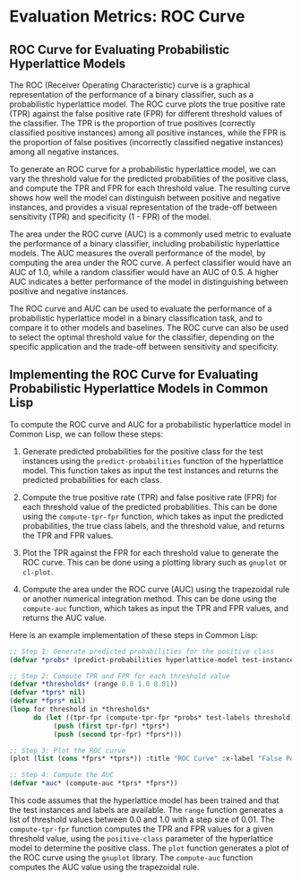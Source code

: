 # Evaluation Metrics: ROC Curve

## ROC Curve for Evaluating Probabilistic Hyperlattice Models

The ROC (Receiver Operating Characteristic) curve is a graphical representation of the performance of a binary classifier, such as a probabilistic hyperlattice model. The ROC curve plots the true positive rate (TPR) against the false positive rate (FPR) for different threshold values of the classifier. The TPR is the proportion of true positives (correctly classified positive instances) among all positive instances, while the FPR is the proportion of false positives (incorrectly classified negative instances) among all negative instances. 

To generate an ROC curve for a probabilistic hyperlattice model, we can vary the threshold value for the predicted probabilities of the positive class, and compute the TPR and FPR for each threshold value. The resulting curve shows how well the model can distinguish between positive and negative instances, and provides a visual representation of the trade-off between sensitivity (TPR) and specificity (1 - FPR) of the model.

The area under the ROC curve (AUC) is a commonly used metric to evaluate the performance of a binary classifier, including probabilistic hyperlattice models. The AUC measures the overall performance of the model, by computing the area under the ROC curve. A perfect classifier would have an AUC of 1.0, while a random classifier would have an AUC of 0.5. A higher AUC indicates a better performance of the model in distinguishing between positive and negative instances.

The ROC curve and AUC can be used to evaluate the performance of a probabilistic hyperlattice model in a binary classification task, and to compare it to other models and baselines. The ROC curve can also be used to select the optimal threshold value for the classifier, depending on the specific application and the trade-off between sensitivity and specificity.

## Implementing the ROC Curve for Evaluating Probabilistic Hyperlattice Models in Common Lisp

To compute the ROC curve and AUC for a probabilistic hyperlattice model in Common Lisp, we can follow these steps:

1. Generate predicted probabilities for the positive class for the test instances using the `predict-probabilities` function of the hyperlattice model. This function takes as input the test instances and returns the predicted probabilities for each class.

2. Compute the true positive rate (TPR) and false positive rate (FPR) for each threshold value of the predicted probabilities. This can be done using the `compute-tpr-fpr` function, which takes as input the predicted probabilities, the true class labels, and the threshold value, and returns the TPR and FPR values.

3. Plot the TPR against the FPR for each threshold value to generate the ROC curve. This can be done using a plotting library such as `gnuplot` or `cl-plot`.

4. Compute the area under the ROC curve (AUC) using the trapezoidal rule or another numerical integration method. This can be done using the `compute-auc` function, which takes as input the TPR and FPR values, and returns the AUC value.

Here is an example implementation of these steps in Common Lisp:

```lisp
;; Step 1: Generate predicted probabilities for the positive class
(defvar *probs* (predict-probabilities hyperlattice-model test-instances))

;; Step 2: Compute TPR and FPR for each threshold value
(defvar *thresholds* (range 0.0 1.0 0.01))
(defvar *tprs* nil)
(defvar *fprs* nil)
(loop for threshold in *thresholds*
      do (let ((tpr-fpr (compute-tpr-fpr *probs* test-labels threshold)))
           (push (first tpr-fpr) *tprs*)
           (push (second tpr-fpr) *fprs*)))

;; Step 3: Plot the ROC curve
(plot (list (cons *fprs* *tprs*)) :title "ROC Curve" :x-label "False Positive Rate" :y-label "True Positive Rate")

;; Step 4: Compute the AUC
(defvar *auc* (compute-auc *tprs* *fprs*))
```

This code assumes that the hyperlattice model has been trained and that the test instances and labels are available. The `range` function generates a list of threshold values between 0.0 and 1.0 with a step size of 0.01. The `compute-tpr-fpr` function computes the TPR and FPR values for a given threshold value, using the `positive-class` parameter of the hyperlattice model to determine the positive class. The `plot` function generates a plot of the ROC curve using the `gnuplot` library. The `compute-auc` function computes the AUC value using the trapezoidal rule.